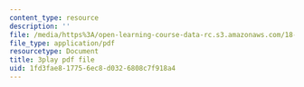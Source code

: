 ```yaml
---
content_type: resource
description: ''
file: /media/https%3A/open-learning-course-data-rc.s3.amazonaws.com/18-03-differential-equations-spring-2010/1fd3fae817756ec8d0326808c7f918a4_vP-oRQqmeg4.pdf
file_type: application/pdf
resourcetype: Document
title: 3play pdf file
uid: 1fd3fae8-1775-6ec8-d032-6808c7f918a4
---
```

